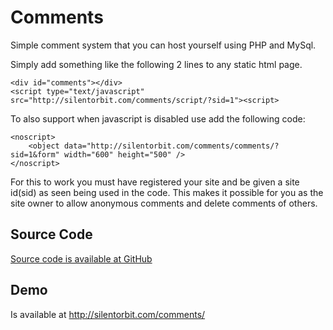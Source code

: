 # Comments

Simple comment system that you can host yourself using PHP and MySql.

Simply add something like the following 2 lines to any static html page.

    <div id="comments"></div>
    <script type="text/javascript" src="http://silentorbit.com/comments/script/?sid=1"><script>

To also support when javascript is disabled use add the following code:

    <noscript>
        <object data="http://silentorbit.com/comments/comments/?sid=1&form" width="600" height="500" />
    </noscript>

For this to work you must have registered your site and be given a site id(sid) as seen being used in the code.
This makes it possible for you as the site owner to allow anonymous comments and delete comments of others.

## Source Code

[Source code is available at GitHub](http://github.com/hultqvist/Comments)

## Demo

Is available at <http://silentorbit.com/comments/>



